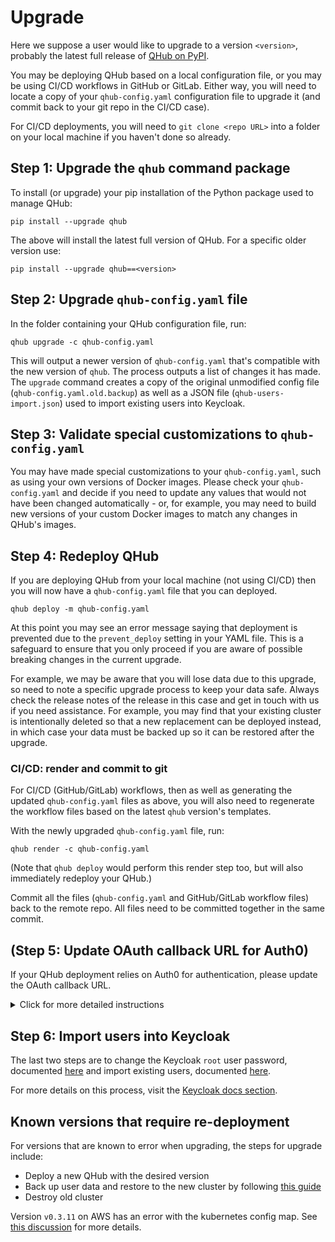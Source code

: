 # Upgrade

Here we suppose a user would like to upgrade to a version `<version>`, probably the latest full release of [QHub on PyPI](https://pypi.org/project/qhub/).

You may be deploying QHub based on a local configuration file, or you may be using CI/CD workflows in GitHub or GitLab. Either way, you will need to locate a copy of your `qhub-config.yaml` configuration file to upgrade it (and commit back to your git repo in the CI/CD case).

For CI/CD deployments, you will need to `git clone <repo URL>` into a folder on your local machine if you haven't done so already.

## Step 1: Upgrade the `qhub` command package

To install (or upgrade) your pip installation of the Python package used to manage QHub:

```shell
pip install --upgrade qhub
```

The above will install the latest full version of QHub. For a specific older version use:

```shell
pip install --upgrade qhub==<version>
```

## Step 2: Upgrade `qhub-config.yaml` file

In the folder containing your QHub configuration file, run:

```shell
qhub upgrade -c qhub-config.yaml
```

This will output a newer version of `qhub-config.yaml` that's compatible with the new version of `qhub`. The process outputs a list of changes it has made. The `upgrade` command creates a copy of the original unmodified config file (`qhub-config.yaml.old.backup`) as well as a JSON file (`qhub-users-import.json`) used to import existing users into Keycloak.

## Step 3: Validate special customizations to `qhub-config.yaml`

You may have made special customizations to your `qhub-config.yaml`, such as using your own versions of Docker images. Please check your `qhub-config.yaml` and decide if you need to update any values that would not have been changed automatically - or, for example, you may need to build new versions of your custom Docker images to match any changes in QHub's images.

## Step 4: Redeploy QHub

If you are deploying QHub from your local machine (not using CI/CD) then you will now have a `qhub-config.yaml` file that you can deployed.

```shell
qhub deploy -m qhub-config.yaml
```

At this point you may see an error message saying that deployment is prevented due to the `prevent_deploy` setting in your YAML file. This is a safeguard to ensure that you only proceed if you are aware of possible breaking changes in the current upgrade.

For example, we may be aware that you will lose data due to this upgrade, so need to note a specific upgrade process to keep your data safe. Always check the release notes of the release in this case and get in touch with us if you need assistance. For example, you may find that your existing cluster is intentionally deleted so that a new replacement can be deployed instead, in which case your data must be backed up so it can be restored after the upgrade.

### CI/CD: render and commit to git

For CI/CD (GitHub/GitLab) workflows, then as well as generating the updated `qhub-config.yaml` files as above, you will also need to regenerate the workflow files based on the latest `qhub` version's templates.

With the newly upgraded `qhub-config.yaml` file, run:

```shell
qhub render -c qhub-config.yaml
```

(Note that `qhub deploy` would perform this render step too, but will also immediately redeploy your QHub.)

Commit all the files (`qhub-config.yaml` and GitHub/GitLab workflow files) back to the remote repo. All files need to be committed together in the same commit.

## (Step 5: Update OAuth callback URL for Auth0)

If your QHub deployment relies on Auth0 for authentication, please update the OAuth callback URL.

<details><summary>Click for more detailed instructions </summary>

1. Navigate to the your Auth0 tenacy homepage and from there select "Applications".

2. Select the "Regular Web Application" with the name of your deployment.

3. Under the "Application URIs" section, paste the new OAuth callback URL in the "Allowed Callback URLs" text block.
- The URL will take the shape:
    ```
    https://{your-qhub-domain}/auth/realms/qhub/broker/auth0/endpoint
    ```
    - Replace `{your-qhub-domain}` with the domain found in the `domain` section of your `qhub-config.yaml`.

</details>

## Step 6: Import users into Keycloak

The last two steps are to change the Keycloak `root` user password, documented [here](../installation/login.md#change-keycloak-root-password) and import existing users, documented [here](../admin_guide/backup.md#import-keycloak).

For more details on this process, visit the [Keycloak docs section](../installation/login.md).

## Known versions that require re-deployment

For versions that are known to error when upgrading, the steps for upgrade include:

- Deploy a new QHub with the desired version
- Back up user data and restore to the new cluster by following [this guide](https://docs.qhub.dev/en/stable/source/admin_guide/backup.html)
- Destroy old cluster

Version `v0.3.11` on AWS has an error with the kubernetes config map. See [this discussion](https://github.com/Quansight/qhub/discussions/841) for more details.
